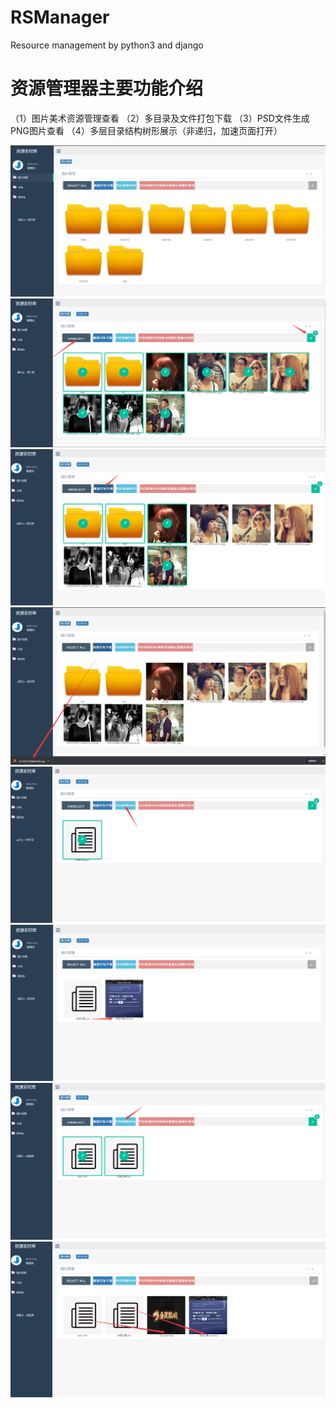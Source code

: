 # RSManager
Resource management by python3 and django

# 资源管理器主要功能介绍
（1）图片美术资源管理查看
（2）多目录及文件打包下载
（3）PSD文件生成PNG图片查看
（4）多层目录结构树形展示（非递归，加速页面打开）

![主界面,查看美术资源](https://github.com/tianzhenmoli/RSManager/blob/master/web/static/img/1.png)
![界面功能：全选/多选/选中计数/](https://github.com/tianzhenmoli/RSManager/blob/master/web/static/img/2.png)
![界面功能：多选目录及文件打包下载](https://github.com/tianzhenmoli/RSManager/blob/master/web/static/img/3.png)
![界面功能：文件包下载方式](https://github.com/tianzhenmoli/RSManager/blob/master/web/static/img/4.png)
![界面功能：.psd文件生成png图片预览](https://github.com/tianzhenmoli/RSManager/blob/master/web/static/img/5.png)
![界面功能：生成psd文件的预览png](https://github.com/tianzhenmoli/RSManager/blob/master/web/static/img/6.png)
![界面功能：支持多个psd文件同时生成预览png](https://github.com/tianzhenmoli/RSManager/blob/master/web/static/img/7.png)
![界面功能：多个psd文件生成png图片预览结果](https://github.com/tianzhenmoli/RSManager/blob/master/web/static/img/8.png)


